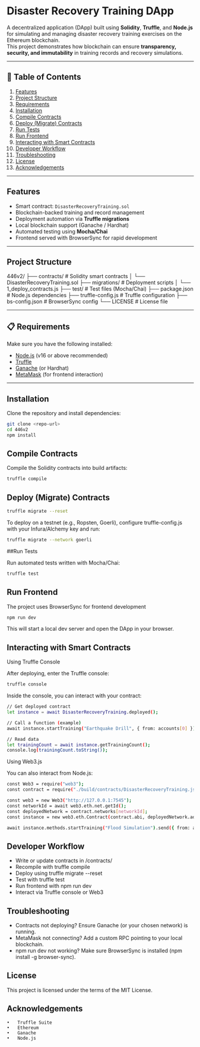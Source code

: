 #  Disaster Recovery Training DApp

A decentralized application (DApp) built using **Solidity**, **Truffle**, and **Node.js** for simulating and managing disaster recovery training exercises on the Ethereum blockchain.  
This project demonstrates how blockchain can ensure **transparency, security, and immutability** in training records and recovery simulations.

---

## 📖 Table of Contents
1. [Features](#-features)  
2. [Project Structure](#-project-structure)  
3. [Requirements](#-requirements)  
4. [Installation](#️-installation)  
5. [Compile Contracts](#-compile-contracts)  
6. [Deploy (Migrate) Contracts](#-deploy-migrate-contracts)  
7. [Run Tests](#-run-tests)  
8. [Run Frontend](#-run-frontend)  
9. [Interacting with Smart Contracts](#-interacting-with-smart-contracts)  
10. [Developer Workflow](#-developer-workflow)  
11. [Troubleshooting](#-troubleshooting)  
12. [License](#-license)  
13. [Acknowledgements](#-acknowledgements)  

---

## Features
- Smart contract: `DisasterRecoveryTraining.sol`  
- Blockchain-backed training and record management  
- Deployment automation via **Truffle migrations**  
- Local blockchain support (Ganache / Hardhat)  
- Automated testing using **Mocha/Chai**  
- Frontend served with BrowserSync for rapid development  

---

## Project Structure

446v2/
├── contracts/                # Solidity smart contracts
│   └── DisasterRecoveryTraining.sol
├── migrations/               # Deployment scripts
│   └── 1_deploy_contracts.js
├── test/                     # Test files (Mocha/Chai)
├── package.json              # Node.js dependencies
├── truffle-config.js         # Truffle configuration
├── bs-config.json            # BrowserSync config
└── LICENSE                   # License file

---

## 📋 Requirements
Make sure you have the following installed:
- [Node.js](https://nodejs.org/) (v16 or above recommended)
- [Truffle](https://trufflesuite.com/truffle/)
- [Ganache](https://trufflesuite.com/ganache/) (or Hardhat)
- [MetaMask](https://metamask.io/) (for frontend interaction)

---

## Installation
Clone the repository and install dependencies:

```bash
git clone <repo-url>
cd 446v2
npm install
```
## Compile Contracts
Compile the Solidity contracts into build artifacts:

```bash
truffle compile
```
##  Deploy (Migrate) Contracts

```bash
truffle migrate --reset
```
To deploy on a testnet (e.g., Ropsten, Goerli), configure truffle-config.js with your Infura/Alchemy key and run:

```bash
truffle migrate --network goerli
```
##Run Tests

Run automated tests written with Mocha/Chai:

```bash
truffle test
```
## Run Frontend

The project uses BrowserSync for frontend development

```bash
npm run dev
```
This will start a local dev server and open the DApp in your browser.

## Interacting with Smart Contracts

Using Truffle Console

After deploying, enter the Truffle console:

```bash
truffle console
```
Inside the console, you can interact with your contract:

```bash
// Get deployed contract
let instance = await DisasterRecoveryTraining.deployed();

// Call a function (example)
await instance.startTraining("Earthquake Drill", { from: accounts[0] });

// Read data
let trainingCount = await instance.getTrainingCount();
console.log(trainingCount.toString());
```

Using Web3.js

You can also interact from Node.js:

```bash
const Web3 = require("web3");
const contract = require("./build/contracts/DisasterRecoveryTraining.json");

const web3 = new Web3("http://127.0.0.1:7545");
const networkId = await web3.eth.net.getId();
const deployedNetwork = contract.networks[networkId];
const instance = new web3.eth.Contract(contract.abi, deployedNetwork.address);

await instance.methods.startTraining("Flood Simulation").send({ from: accounts[0] });
```
## Developer Workflow

- Write or update contracts in /contracts/
- Recompile with truffle compile
- Deploy using truffle migrate --reset
- Test with truffle test
- Run frontend with npm run dev
- Interact via Truffle console or Web3

## Troubleshooting
- Contracts not deploying?
Ensure Ganache (or your chosen network) is running.
-	MetaMask not connecting?
Add a custom RPC pointing to your local blockchain.
-	npm run dev not working?
Make sure BrowserSync is installed (npm install -g browser-sync).

## License

This project is licensed under the terms of the MIT License.

## Acknowledgements

	•	Truffle Suite
	•	Ethereum
	•	Ganache
	•	Node.js






